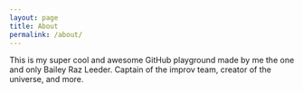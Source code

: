 ```yaml
---
layout: page
title: About
permalink: /about/
---
```


This is my super cool and awesome GitHub playground made by me the one and only Bailey Raz Leeder. Captain of the improv team, creator of the universe, and more.
